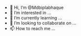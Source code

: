 - 👋 Hi, I’m @Mdbiplabhaque
- 👀 I’m interested in ...
- 🌱 I’m currently learning ...
- 💞️ I’m looking to collaborate on ...
- 📫 How to reach me ...

<!---
Mdbiplabhaque/Mdbiplabhaque is a ✨ special ✨ repository because its `README.md` (this file) appears on your GitHub profile.
You can click the Preview link to take a look at your changes.
--->
